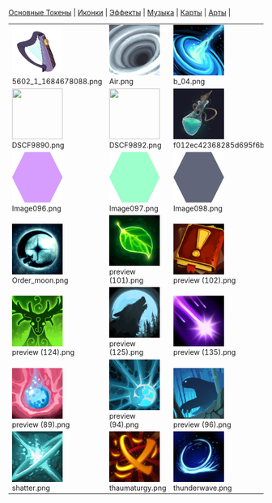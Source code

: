 [Основные Токены](https://github.com/Kobold47/Dnd-Tokens-2/blob/main/images_mark/README.md) |
[Иконки](https://github.com/Kobold47/Dnd-Tokens-2/blob/main/images_icons/README.md) |
[Эффекты](https://github.com/Kobold47/Dnd-Tokens-2/blob/main/images_sfx/README.md) |
[Музыка](https://github.com/Kobold47/Dnd-Tokens-2/blob/main/music/) |
[Карты](https://github.com/Kobold47/Dnd-Tokens-2/blob/main/images_maps/README.md) |
[Арты](https://github.com/Kobold47/Dnd-Tokens-2/blob/main/images_arts/README.md) |
<table><tr>
<tr>
<td valign="bottom">
<img src="./5602_1_1684678088.png" width="100" height="100"><br>
5602_1_1684678088.png
</td>

<td valign="bottom">
<img src="./Air.png" width="100" height="100"><br>
Air.png
</td>

<td valign="bottom">
<img src="./b_04.png" width="100" height="100"><br>
b_04.png
</td>

<td valign="bottom">
<img src="./b_08.png" width="100" height="100"><br>
b_08.png
</td>

<td valign="bottom">
<img src="./c7538c6cb348b68f0e09599f3b22d267.jpg" width="100" height="100"><br>
c7538c6cb348b68f0e09599f3b22d267.jpg
</td>

<td valign="bottom">
<img src="./d1a8161a560df7fb61a25cff0e157800.jpg" width="100" height="100"><br>
d1a8161a560df7fb61a25cff0e157800.jpg
</td>

</tr>
<tr>
<td valign="bottom">
<img src="./DSCF9890.png" width="100" height="100"><br>
DSCF9890.png
</td>

<td valign="bottom">
<img src="./DSCF9892.png" width="100" height="100"><br>
DSCF9892.png
</td>

<td valign="bottom">
<img src="./f012ec42368285d695f6b4689f9183af.jpg" width="100" height="100"><br>
f012ec42368285d695f6b4689f9183af.jpg
</td>

<td valign="bottom">
<img src="./Image093.png" width="100" height="100"><br>
Image093.png
</td>

<td valign="bottom">
<img src="./Image094.png" width="100" height="100"><br>
Image094.png
</td>

<td valign="bottom">
<img src="./Image095.png" width="100" height="100"><br>
Image095.png
</td>

</tr>
<tr>
<td valign="bottom">
<img src="./Image096.png" width="100" height="100"><br>
Image096.png
</td>

<td valign="bottom">
<img src="./Image097.png" width="100" height="100"><br>
Image097.png
</td>

<td valign="bottom">
<img src="./Image098.png" width="100" height="100"><br>
Image098.png
</td>

<td valign="bottom">
<img src="./Image099.png" width="100" height="100"><br>
Image099.png
</td>

<td valign="bottom">
<img src="./Image100.png" width="100" height="100"><br>
Image100.png
</td>

<td valign="bottom">
<img src="./Niirdal-Sarqet_-_Clara.png" width="100" height="100"><br>
Niirdal-Sarqet_-_Clara.png
</td>

</tr>
<tr>
<td valign="bottom">
<img src="./Order_moon.png" width="100" height="100"><br>
Order_moon.png
</td>

<td valign="bottom">
<img src="./preview (101).png" width="100" height="100"><br>
preview (101).png
</td>

<td valign="bottom">
<img src="./preview (102).png" width="100" height="100"><br>
preview (102).png
</td>

<td valign="bottom">
<img src="./preview (102)2.png" width="100" height="100"><br>
preview (102)2.png
</td>

<td valign="bottom">
<img src="./preview (111).png" width="100" height="100"><br>
preview (111).png
</td>

<td valign="bottom">
<img src="./preview (118).png" width="100" height="100"><br>
preview (118).png
</td>

</tr>
<tr>
<td valign="bottom">
<img src="./preview (124).png" width="100" height="100"><br>
preview (124).png
</td>

<td valign="bottom">
<img src="./preview (125).png" width="100" height="100"><br>
preview (125).png
</td>

<td valign="bottom">
<img src="./preview (135).png" width="100" height="100"><br>
preview (135).png
</td>

<td valign="bottom">
<img src="./preview (137).png" width="100" height="100"><br>
preview (137).png
</td>

<td valign="bottom">
<img src="./preview (15).png" width="100" height="100"><br>
preview (15).png
</td>

<td valign="bottom">
<img src="./preview (84).png" width="100" height="100"><br>
preview (84).png
</td>

</tr>
<tr>
<td valign="bottom">
<img src="./preview (89).png" width="100" height="100"><br>
preview (89).png
</td>

<td valign="bottom">
<img src="./preview (94).png" width="100" height="100"><br>
preview (94).png
</td>

<td valign="bottom">
<img src="./preview (96).png" width="100" height="100"><br>
preview (96).png
</td>

<td valign="bottom">
<img src="./preview (98).png" width="100" height="100"><br>
preview (98).png
</td>

<td valign="bottom">
<img src="./r_03.png" width="100" height="100"><br>
r_03.png
</td>

<td valign="bottom">
<img src="./scroll_b_02.png" width="100" height="100"><br>
scroll_b_02.png
</td>

</tr>
<tr>
<td valign="bottom">
<img src="./shatter.png" width="100" height="100"><br>
shatter.png
</td>

<td valign="bottom">
<img src="./thaumaturgy.png" width="100" height="100"><br>
thaumaturgy.png
</td>

<td valign="bottom">
<img src="./thunderwave.png" width="100" height="100"><br>
thunderwave.png
</td>

<td valign="bottom">
<img src="./апра.jpg" width="100" height="100"><br>
апра.jpg
</td>

</tr></table>